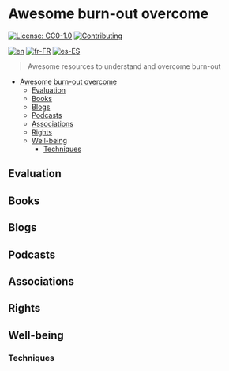 # Awesome burn-out overcome

[![License: CC0-1.0](https://licensebuttons.net/l/zero/1.0/80x15.png)](http://creativecommons.org/publicdomain/zero/1.0/)
[![Contributing](https://img.shields.io/badge/Contributing-purple.svg)](https://github-com.translate.goog/burnyDay/awesome-burnout-overcome/blob/main/CONTRIBUTING.md?_x_tr_sl=auto&_x_tr_tl=fr&_x_tr_hl=en-US&_x_tr_pto=wapp)

[![en](https://img.shields.io/badge/lang-en-red.svg)](https://github.com/burnyDay/awesome-burnout/blob/main/README.md)
[![fr-FR](https://img.shields.io/badge/lang-fr--fr-blue.svg)](https://github.com/burnyDay/awesome-burnout/blob/main/README.fr-FR.md)
[![es-ES](https://img.shields.io/badge/lang-es--es-yellow.svg)](https://github.com/burnyDay/awesome-burnout/blob/main/README.es-ES.md)

> Awesome resources to understand and overcome burn-out

<!--ts-->
* [Awesome burn-out overcome](README.md#awesome-burn-out-overcome)
   * [Evaluation](README.md#evaluation)
   * [Books](README.md#books)
   * [Blogs](README.md#blogs)
   * [Podcasts](README.md#podcasts)
   * [Associations](README.md#associations)
   * [Rights](README.md#rights)
   * [Well-being](README.md#well-being)
      * [Techniques](README.md#techniques)
<!--te-->

## Evaluation

## Books

## Blogs

## Podcasts

## Associations

## Rights

## Well-being

### Techniques
